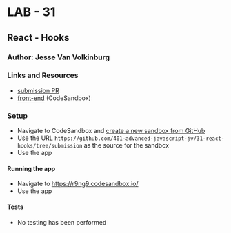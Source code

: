 # LAB - 31

## React - Hooks

### Author: Jesse Van Volkinburg

### Links and Resources
* [submission PR](https://github.com/401-advanced-javascript-jv/31-react-hooks/pull/1)
* [front-end](https://codesandbox.io/s/34-context-api-xqgcu) (CodeSandbox)

### Setup
- Navigate to CodeSandbox and [create a new sandbox from GitHub](https://codesandbox.io/s/github)
- Use the URL `https://github.com/401-advanced-javascript-jv/31-react-hooks/tree/submission` as the source for the sandbox
- Use the app

#### Running the app
- Navigate to https://r9ng9.codesandbox.io/
- Use the app

#### Tests
- No testing has been performed

